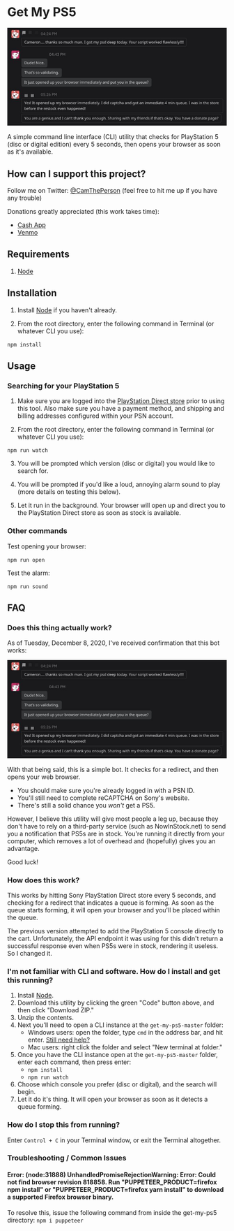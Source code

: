 # Get My PS5

![Reddit conversation](./src/assets/bot-validation.jpg)

A simple command line interface (CLI) utility that checks for PlayStation 5 (disc or digital edition) every 5 seconds, then opens your browser as soon as it's available.

## How can I support this project?

Follow me on Twitter: [@CamThePerson](https://twitter.com/CamThePerson) (feel free to hit me up if you have any trouble)

Donations greatly appreciated (this work takes time):
* [Cash App](https://cash.app/$CamThePerson)
* [Venmo](https://venmo.com/Cameron-Hermens-1)

## Requirements

1. [Node](https://nodejs.org/en/)

## Installation

1. Install [Node](https://nodejs.org/en/) if you haven't already.

2. From the root directory, enter the following command in Terminal (or whatever CLI you use):
```
npm install
```

## Usage

### Searching for your PlayStation 5

1. Make sure you are logged into the [PlayStation Direct store](https://direct.playstation.com/en-us/hardware) prior to using this tool. Also make sure you have a payment method, and shipping and billing addresses configured within your PSN account.

2. From the root directory, enter the following command in Terminal (or whatever CLI you use):
```
npm run watch
```
3. You will be prompted which version (disc or digital) you would like to search for.

4. You will be prompted if you'd like a loud, annoying alarm sound to play (more details on testing this below).

5. Let it run in the background. Your browser will open up and direct you to the PlayStation Direct store as soon as stock is available.


### Other commands
Test opening your browser:
```
npm run open
```
Test the alarm:
```
npm run sound
```

## FAQ

### Does this thing actually work?

As of Tuesday, December 8, 2020, I've received confirmation that this bot works:

![Reddit conversation](./src/assets/bot-validation.jpg)

With that being said, this is a simple bot. It checks for a redirect, and then opens your web browser. 
* You should make sure you're already logged in with a PSN ID.
* You'll still need to complete reCAPTCHA on Sony's website.
* There's still a solid chance you _won't_ get a PS5.

However, I believe this utility will give most people a leg up, because they don't have to rely on a third-party service (such as NowInStock.net) to send you a notification that PS5s are in stock. You're running it directly from your computer, which removes a lot of overhead and (hopefully) gives you an advantage.

Good luck!

### How does this work?

This works by hitting Sony PlayStation Direct store every 5 seconds, and checking for a redirect that indicates a queue is forming. As soon as the queue starts forming, it will open your browser and you'll be placed within the queue.

The previous version attempted to add the PlayStation 5 console directly to the cart. Unfortunately, the API endpoint it was using for this didn't return a successful response even when PS5s were in stock, rendering it useless. So I changed it.

### I'm not familiar with CLI and software. How do I install and get this running?

1. Install [Node](https://nodejs.org/en/).
1. Download this utility by clicking the green "Code" button above, and then click "Download ZIP."
1. Unzip the contents.
1. Next you'll need to open a CLI instance at the `get-my-ps5-master` folder:
    * Windows users: open the folder, type `cmd` in the address bar, and hit enter. [Still need help?](https://www.itechtics.com/open-command-window-folder/#:~:text=You%20can%20open%20a%20command,be%20opened%20in%20the%20folder.)
    * Mac users: right click the folder and select "New terminal at folder."
1. Once you have the CLI instance open at the `get-my-ps5-master` folder, enter each command, then press enter:
    * `npm install`
    * `npm run watch`
1. Choose which console you prefer (disc or digital), and the search will begin.
1. Let it do it's thing. It will open your browser as soon as it detects a queue forming.

### How do I stop this from running?

Enter `Control + C` in your Terminal window, or exit the Terminal altogether.

### Troubleshooting / Common Issues

#### Error: (node:31888) UnhandledPromiseRejectionWarning: Error: Could not find browser revision 818858. Run "PUPPETEER_PRODUCT=firefox npm install" or "PUPPETEER_PRODUCT=firefox yarn install" to download a supported Firefox browser binary.

To resolve this, issue the following command from inside the get-my-ps5 directory:
```npm i puppeteer```
